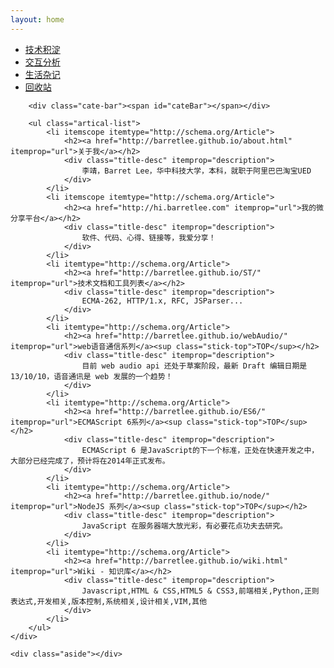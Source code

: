 ```yaml
---
layout: home
---
```


<div class="index-content trash">
    <div class="section">
        <ul class="artical-cate">
            <li><a href="http://barretlee.github.io/"><span>技术积淀</span></a></li>
            <li><a href="http://barretlee.github.io/opinion"><span>交互分析</span></a></li>
            <li><a href="http://barretlee.github.io/life"><span>生活杂记</span></a></li>
            <li class="on"><a href="http://barretlee.github.io/trash"><span>回收站</span></a></li>
        </ul>

        <div class="cate-bar"><span id="cateBar"></span></div>

        <ul class="artical-list">
            <li itemscope itemtype="http://schema.org/Article">
                <h2><a href="http://barretlee.github.io/about.html" itemprop="url">关于我</a></h2>
                <div class="title-desc" itemprop="description">
                    李靖，Barret Lee，华中科技大学，本科，就职于阿里巴巴淘宝UED
                </div>
            </li>
            <li itemscope itemtype="http://schema.org/Article">
                <h2><a href="http://hi.barretlee.com" itemprop="url">我的微分享平台</a></h2>
                <div class="title-desc" itemprop="description">
                    软件、代码、心得、链接等，我爱分享！
                </div>
            </li>
            <li itemtype="http://schema.org/Article">
                <h2><a href="http://barretlee.github.io/ST/" itemprop="url">技术文档和工具列表</a></h2>
                <div class="title-desc" itemprop="description">
                    ECMA-262, HTTP/1.x, RFC, JSParser...
                </div>
            </li>
            <li itemtype="http://schema.org/Article">
                <h2><a href="http://barretlee.github.io/webAudio/" itemprop="url">web语音通信系列</a><sup class="stick-top">TOP</sup></h2>
                <div class="title-desc" itemprop="description">
                    目前 web audio api 还处于草案阶段，最新 Draft 编辑日期是 13/10/10，语音通讯是 web 发展的一个趋势！
                </div>
            </li>
            <li itemtype="http://schema.org/Article">
                <h2><a href="http://barretlee.github.io/ES6/" itemprop="url">ECMAScript 6系列</a><sup class="stick-top">TOP</sup></h2>
                <div class="title-desc" itemprop="description">
                    ECMAScript 6 是JavaScript的下一个标准，正处在快速开发之中，大部分已经完成了，预计将在2014年正式发布。
                </div>
            </li>
            <li itemtype="http://schema.org/Article">
                <h2><a href="http://barretlee.github.io/node/" itemprop="url">NodeJS 系列</a><sup class="stick-top">TOP</sup></h2>
                <div class="title-desc" itemprop="description">
                    JavaScript 在服务器端大放光彩，有必要花点功夫去研究。
                </div>
            </li>
            <li itemtype="http://schema.org/Article">
                <h2><a href="http://barretlee.github.io/wiki.html" itemprop="url">Wiki - 知识库</a></h2>
                <div class="title-desc" itemprop="description">
                    Javascript,HTML & CSS,HTML5 & CSS3,前端相关,Python,正则表达式,开发相关,版本控制,系统相关,设计相关,VIM,其他
                </div>
            </li>
        </ul>
    </div>

    <div class="aside"></div>
</div>
